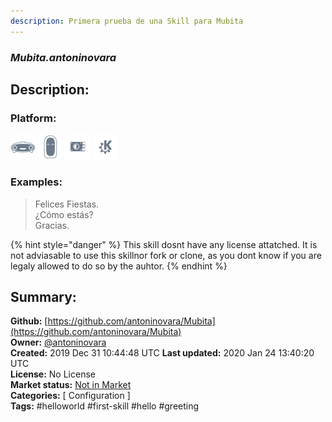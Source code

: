 ```yaml
---
description: Primera prueba de una Skill para Mubita
---
```


### _Mubita.antoninovara_  
## Description:  
  
  
  
### Platform:  
 ![Mark I](../.gitbook/assets/mark-1-icon.png)  ![Mark II](../.gitbook/assets/mark-2-icon.png)  ![Picroft](../.gitbook/assets/picroft-icon.png)  ![plasmoid](../.gitbook/assets/kde.png)   
### Examples:  
> Felices Fiestas.  
> ¿Cómo estás?  
> Gracias.  
  
{% hint style="danger" %}
This skill dosnt have any license attatched. It is not adviasable to use this skillnor fork or clone, as you dont know if you are legaly allowed to do so by the auhtor.
{% endhint %}
  
## Summary:  
**Github:** [https://github.com/antoninovara/Mubita](https://github.com/antoninovara/Mubita)  
**Owner:** [@antoninovara](https://github.com/antoninovara)  
**Created:** 2019 Dec 31 10:44:48 UTC  **Last updated:** 2020 Jan 24 13:40:20 UTC  
**License:** No License  
**Market status:** [Not in Market](https://market.mycroft.ai/skill/)  
**Categories:** [ Configuration ]   
**Tags:** \#helloworld \#first-skill \#hello \#greeting   
